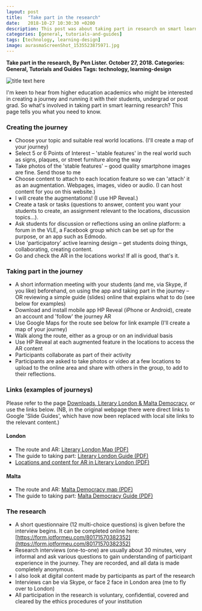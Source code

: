 ```yaml
---
layout: post
title:  "Take part in the research"
date:   2018-10-27 10:30:30 +0200
description: This post was about taking part in research on smart learning journeys, for informal and formal smart learning. It was aimed at potential research collaborators to explain smart learning and how it uses mobile location based apps for access to subject content to learn about places and people while out and about in the real world.
categories: [general, tutorials-and-guides]
tags: [technology, learning-design]
image: aurasmaScreenShot_1535523875971.jpg
---
```


**Take part in the research, By Pen Lister. October 27, 2018. Categories: General, Tutorials and Guides Tags: technology, learning-design**

![title text here]({{site.baseurl}}/assets/images/aurasmaScreenShot_1535523875971.jpg)

I'm keen to hear from higher education academics who might be interested in creating a journey and running it with their students, undergrad or post grad. So what's involved in taking part in smart learning research? This page tells you what you need to know.

### Creating the journey

- Choose your topic and suitable real world locations. (I'll create a map of your journey)
- Select 5 or 6 Points of Interest – 'stable features' in the real world such as signs, plaques, or street furniture along the way
- Take photos of the 'stable features' – good quality smartphone images are fine. Send those to me
- Choose content to attach to each location feature so we can 'attach' it as an augmentation. Webpages, images, video or audio. (I can host content for you on this website.)
- I will create the augmentations! (I use HP Reveal.)
- Create a task or tasks (questions to answer, content you want your students to create, an assignment relevant to the locations, discussion topics…).
- Ask students for discussion or reflections using an online platform: a forum in the VLE, a Facebook group which can be set up for the purpose, or an app such as Edmodo.
- Use 'participatory' active learning design – get students doing things, collaborating, creating content.
- Go and check the AR in the locations works! If all is good, that's it.

### Taking part in the journey

- A short information meeting with your students (and me, via Skype, if you like) beforehand, on using the app and taking part in the journey – OR reviewing a simple guide (slides) online that explains what to do (see below for examples)
- Download and install mobile app HP Reveal (iPhone or Android), create an account and 'follow' the journey AR
- Use Google Maps for the route see below for link example (I'll create a map of your journey)
- Walk along the route, either as a group or on an individual basis
- Use HP Reveal at each augmented feature in the locations to access the AR content
- Participants collaborate as part of their activity
- Participants are asked to take photos or video at a few locations to upload to the online area and share with others in the group, to add to their reflections.

### Links (examples of journeys)

Please refer to the page [Downloads, Literary London & Malta Democracy]({{site.baseurl}}/2017/10/20/downloads-lit-london-malta-democracy), or use the links below. (NB, in the original webpage there were direct links to Google 'Slide Guides', which have now been replaced with local site links to the relevant content.)

#### London

- The route and AR: [Literary London Map (PDF)]({{site.baseurl}}/assets/images/london-map.pdf)
- The guide to taking part: [Literary London Guide (PDF)]({{site.baseurl}}/assets/images/guide-literary-london.pdf)
- [Locations and content for AR in Literary London (PDF)]({{site.baseurl}}/assets/images/Journey_PoI_AR-content_LiteraryLondon.pdf)

#### Malta

- The route and AR: [Malta Democracy map (PDF)]({{site.baseurl}}/assets/images/malta-map.pdf)
- The guide to taking part: [Malta Democracy Guide (PDF)]({{site.baseurl}}/assets/images/guide-malta-democracy-v2.pdf)

### The research

- A short questionnaire (12 multi-choice questions) is given before the interview begins. It can be completed online here: [https://form.jotformeu.com/80171570382352](https://form.jotformeu.com/80171570382352)
- Research interviews (one-to-one) are usually about 30 minutes, very informal and ask various questions to gain understanding of participant experience in the journey. They are recorded, and all data is made completely anonymous.
- I also look at digital content made by participants as part of the research
- Interviews can be via Skype, or face 2 face in London area (me to fly over to London)
- All participation in the research is voluntary, confidential, covered and cleared by the ethics procedures of your institution
